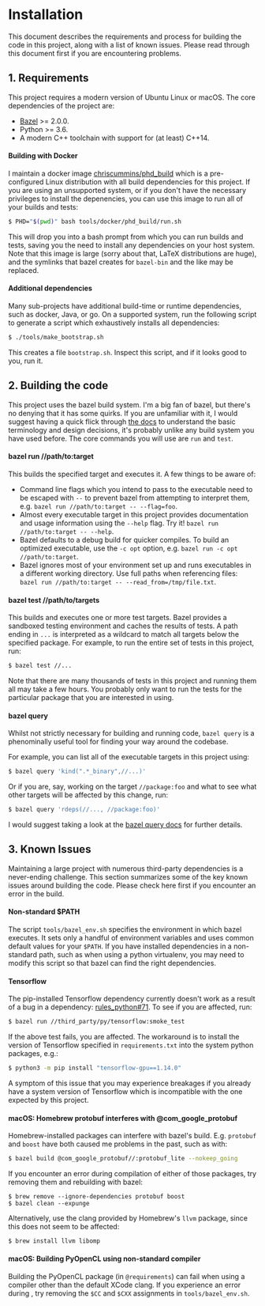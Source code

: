 # Installation

This document describes the requirements and process for building the code
in this project, along with a list of known issues. Please read through this
document first if you are encountering problems.


## 1. Requirements

This project requires a modern version of Ubuntu Linux or macOS. The core
dependencies of the project are:

* [Bazel](https://docs.bazel.build/versions/master/install.html) >= 2.0.0.
* Python >= 3.6.
* A modern C++ toolchain with support for (at least) C++14.

#### Building with Docker

I maintain a docker image
[chriscummins/phd_build](https://hub.docker.com/r/chriscummins/phd_build)
which is a pre-configured Linux distribution with all build dependencies for
this project. If you are using an unsupported system, or if you don't have the
necessary privileges to install the depenencies, you can use this image to run
all of your builds and tests:

```sh
$ PHD="$(pwd)" bash tools/docker/phd_build/run.sh
```

This will drop you into a bash prompt from which you can run builds and tests,
saving you the need to install any dependencies on your host system. Note that
this image is large (sorry about that, LaTeX distributions are huge), and the
symlinks that bazel creates for `bazel-bin` and the like may be replaced.


#### Additional dependencies

Many sub-projects have additional build-time or runtime dependencies, such as
docker, Java, or go. On a supported system, run the following script to generate
a script which exhaustively installs all dependencies:

``` sh
$ ./tools/make_bootstrap.sh
```

This creates a file `bootstrap.sh`. Inspect this script, and if it looks
good to you, run it.


## 2. Building the code

This project uses the bazel build system. I'm a big fan of bazel, but there's
no denying that it has some quirks. If you are unfamiliar with it, I would
suggest having a quick flick through
[the docs](https://docs.bazel.build/versions/master/build-ref.html) to
understand the basic terminology and design decisions, it's probably unlike any
build system you have used before. The core commands you will use are `run` and
`test`.

#### bazel run //path/to:target

This builds the specified target and executes it. A few things to be aware of:

* Command line flags which you intend to pass to the executable need to be
  escaped with `--` to prevent bazel from attempting to interpret them, e.g.
  `bazel run //path/to:target -- --flag=foo`.
* Almost every executable target in this project provides documentation and
  usage information using the `--help` flag. Try it!
  `bazel run //path/to:target -- --help`.
* Bazel defaults to a debug build for quicker compiles. To build an optimized
  executable, use the `-c opt` option, e.g. `bazel run -c opt //path/to:target`.
* Bazel ignores most of your environment set up and runs executables in a
  different working directory. Use full paths when referencing files:
  `bazel run //path/to:target -- --read_from=/tmp/file.txt`.

#### bazel test //path/to/targets

This builds and executes one or more test targets. Bazel provides a sandboxed
testing environment and caches the results of tests. A path ending in `...` is
interpreted as a wildcard to match all targets below the specified package.
For example, to run the entire set of tests in this project, run:

``` sh
$ bazel test //...
```

Note that there are many thousands of tests in this project and running them
all may take a few hours. You probably only want to run the tests for the
particular package that you are interested in using.

#### bazel query

Whilst not strictly necessary for building and running code, `bazel query` is
a phenominally useful tool for finding your way around the codebase.

For example, you can list all of the executable targets in this project using:

```sh
$ bazel query 'kind(".*_binary",//...)'
```

Or if you are, say, working on the target `//package:foo` and what to see what
other targets will be affected by this change, run:

```sh
$ bazel query 'rdeps(//..., //package:foo)'
```

I would suggest taking a look at the
[bazel query docs](https://docs.bazel.build/versions/master/query.html)
for further details.


## 3. Known Issues

Maintaining a large project with numerous third-party dependencies is a
never-ending challenge. This section summarizes some of the key known issues
around building the code. Please check here first if you encounter an error in
the build.


#### Non-standard $PATH

The script `tools/bazel_env.sh` specifies the environment in which bazel
executes.  It sets only a handful of environment variables and uses common
default values for your `$PATH`. If you have installed dependencies in a
non-standard path, such as when using a python virtualenv, you may need to
modify this script so that bazel can find the right dependencies.


#### Tensorflow

The pip-installed Tensorflow dependency currently doesn't work as a result of
a bug in a dependency:
[rules_python#71](https://github.com/bazelbuild/rules_python/issues/71). To see
if you are affected, run:

```sh
$ bazel run //third_party/py/tensorflow:smoke_test
```

If the above test fails, you are affected. The workaround is to install the
version of Tensorflow specified in
`requirements.txt` into the system python packages, e.g.:

```sh
$ python3 -m pip install "tensorflow-gpu==1.14.0"
```

A symptom of this issue that you may experience breakages if you already have a
system version of Tensorflow which is incompatible with the one expected by this
project.


#### macOS: Homebrew protobuf interferes with @com_google_protobuf

Homebrew-installed packages can interfere with bazel's build. E.g. `protobuf` and
`boost` have both caused me problems in the past, such as with:

```sh
$ bazel build @com_google_protobuf//:protobuf_lite --nokeep_going
```

If you encounter an error during compilation of either of those packages, try
removing them and rebuilding with bazel:

```
$ brew remove --ignore-dependencies protobuf boost
$ bazel clean --expunge
```

Alternatively, use the clang provided by Homebrew's `llvm` package, since this
does not seem to be affected:

```sh
$ brew install llvm libomp
```


#### macOS: Building PyOpenCL using non-standard compiler

Building the PyOpenCL package (in `@requirements`) can fail when using a compiler
other than the default XCode clang. If you experience an error during ,
try removing the `$CC` and `$CXX` assignments in `tools/bazel_env.sh`.
